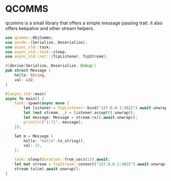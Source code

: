 # QCOMMS

qcomms is a small library that offers a simple message passing trait.
it also offers keepalive and other stream helpers.

```rust
use qcomms::ObjComms;
use serde::{Serialize, Deserialize};
use async_std::task;
use async_std::task::sleep;
use async_std::net::{TcpListener, TcpStream};

#[derive(Serialize, Deserialize, Debug)]
pub struct Message {
    hello: String,
    val: u32,
}

#[async_std::main]
async fn main() {
    task::spawn(async move {
        let listener = TcpListener::bind("127.0.0.1:3022").await.unwrap();
        let (mut stream, _) = listener.accept().unwrap();
        let message: Message = stream.rx().await.unwrap();
        println!("{:?}", message);
    });

    let m = Message {
        hello: "hello".to_string(),
        val: 12,
    };

    task::sleep(Duration::from_secs(1)).await;
    let mut stream = TcpStream::connect("127.0.0.1:3022").await.unwrap();
    stream.tx(&m).await.unwrap();
}
```
